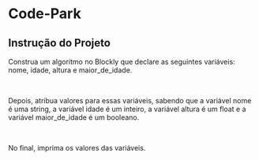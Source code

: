 # Code-Park

## Instrução do Projeto

Construa um algoritmo no Blockly que declare as seguintes variáveis: nome, idade, altura e maior_de_idade.

<br>

Depois, atribua valores para essas variáveis, sabendo que a variável nome é uma string, a variável idade é um inteiro, a variável altura é um float e a variável maior_de_idade é um booleano.

<br>

No final, imprima os valores das variáveis.
